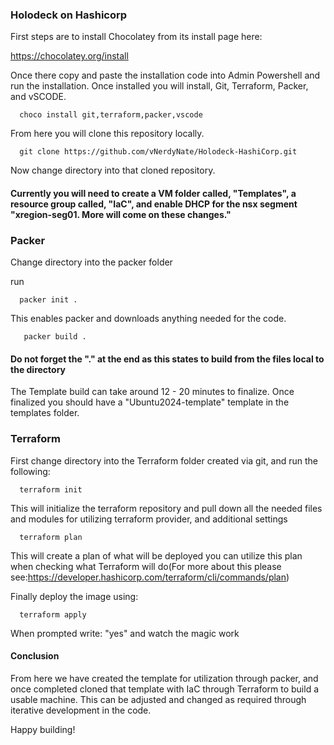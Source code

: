 ### Holodeck on Hashicorp ###
First steps are to install Chocolatey from its install page here:

https://chocolatey.org/install

Once there copy and paste the installation code into Admin Powershell and run the installation. Once installed you will install, Git, Terraform, Packer, and vSCODE. 

      choco install git,terraform,packer,vscode

From here you will clone this repository locally.

      git clone https://github.com/vNerdyNate/Holodeck-HashiCorp.git

Now change directory into that cloned repository.

#### Currently you will need to create a VM folder called, "Templates", a resource group called, "IaC", and enable DHCP for the nsx segment "xregion-seg01. More will come on these changes." ####

### Packer ###

Change directory into the packer folder

run 

      packer init .

This enables packer and downloads anything needed for the code.

       packer build .

#### Do not forget the "." at the end as this states to build from the files local to the directory ####

The Template build can take around 12 - 20 minutes to finalize. Once finalized you should have a "Ubuntu2024-template" template in the templates folder.

### Terraform ###

First change directory into the Terraform folder created via git, and run the following:

      terraform init
      
This will initialize the terraform repository and pull down all the needed files and modules for utilizing terraform provider, and additional settings

      terraform plan
      
This will create a plan of what will be deployed you can utilize this plan when checking what Terraform will do(For more about this please see:https://developer.hashicorp.com/terraform/cli/commands/plan)

Finally deploy the image using:

      terraform apply
      
When prompted write: "yes" and watch the magic work

#### Conclusion ###
From here we have created the template for utilization through packer, and once completed cloned that template with IaC through Terraform to build a usable machine. This can be adjusted and changed as required through iterative development in the code.

Happy building!
